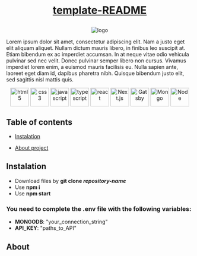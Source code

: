# <p align="center">[template-README](https://github.com/Piotrko64/template-README)</p>

<p align="center"> <img src="https://user-images.githubusercontent.com/77500425/164988067-79c64fc8-512a-4e45-a48e-355ade2a6d51.png" title="logo" alt="logo"/></p>


Lorem ipsum dolor sit amet, consectetur adipiscing elit. Nam a justo eget elit aliquam aliquet. Nullam dictum mauris libero, in finibus leo suscipit at. Etiam bibendum ex ac imperdiet accumsan. In at neque vitae odio vehicula pulvinar sed nec velit. Donec pulvinar semper libero non cursus. Vivamus imperdiet lorem enim, a euismod mauris facilisis eu. Nulla sapien ante, laoreet eget diam id, dapibus pharetra nibh. Quisque bibendum justo elit, sed sagittis nisl mattis quis.


<div align="center">

<img src="https://user-images.githubusercontent.com/77500425/161312332-1842468e-46e2-4dc6-8996-4b4cc28bc4fd.png" alt="html5" height="50"  align="center" title="HTML" />
<img src="https://user-images.githubusercontent.com/77500425/161312398-ceb134e4-5c2f-41c6-b58c-ccb7329528ba.png" alt="css3" height="50"  align="center" title="CSS"/>
<img src="https://user-images.githubusercontent.com/77500425/161312230-36d37ac5-8801-4313-a68c-c5695c429b70.png" alt="javascript" height="50" align="center" title="JS"/>
<img src="https://user-images.githubusercontent.com/77500425/161311954-e03613e7-54b2-4d1b-ac2e-559f8c1e9f2d.png" alt="typescript" height="50"  align="center" title="TS"/>
<img src="https://user-images.githubusercontent.com/77500425/161312615-f3961568-28bb-48fa-9d95-93ecd61337b3.png" alt="react"  height="50" align="center"/>
<img src="https://user-images.githubusercontent.com/77500425/161314348-bd1a1db1-cf7d-4a7d-a870-25f357a2a03d.png" alt="Next.js" height="50"  align="center" title="NextJS"/>
<img src="https://user-images.githubusercontent.com/77500425/161312978-1f37569f-b06b-45a7-81c0-4e7353264960.svg" alt="Gatsby"  height="50" align="center"/>
<img src="https://user-images.githubusercontent.com/77500425/161313295-a11c936d-a0b3-4bb6-84c1-9ea3c459c3b8.png" alt="Mongo"  height="50" align="center"/>
<img src="https://user-images.githubusercontent.com/77500425/161312763-dd21dc88-2b1a-4a66-896b-8ce02e0c6a8c.png" alt="Node"  height="50" align="center"/>

</div>

## Table of contents
* [Instalation](#instalation)

* [About project](#about)


## Instalation
- Download files by **git clone _repository-name_**
- Use **npm i**
- Use **npm start**

### You need to complete the **.env** file with the following variables:
- **MONGODB**: "your_connection_string"
- **API_KEY**: "paths_to_API"

## About 





